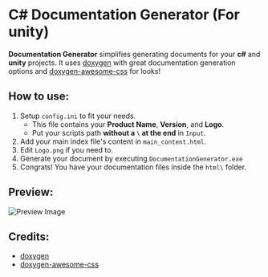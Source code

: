 # C# Documentation Generator (For unity)

**Documentation Generator** simplifies generating documents for your **c#** and **unity** projects.
It uses [doxygen](https://github.com/doxygen/doxygen) with great documentation generation options and [doxygen-awesome-css](https://github.com/jothepro/doxygen-awesome-css) for looks!

## How to use:

1. Setup `config.ini` to fit your needs.
    - This file contains your **Product Name**, **Version**, and **Logo**.
    - Put your scripts path **without a `\` at the end** in `Input`.
2. Add your main index file's content in `main_content.html`.
3. Edit `Logo.png` if you need to.
4. Generate your document by executing `DocumentationGenerator.exe`
5. Congrats! You have your documentation files inside the `html\` folder.

## Preview:
![Preview Image](https://user-images.githubusercontent.com/13370906/164980204-18fa7044-820e-44f4-95c3-f4f42c813f60.png)

## Credits:

- [doxygen](https://github.com/doxygen/doxygen)
- [doxygen-awesome-css](https://github.com/jothepro/doxygen-awesome-css)
